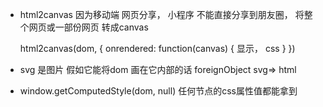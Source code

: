 - html2canvas 因为移动端
  网页分享， 小程序 不能直接分享到朋友圈， 将整个网页或一部份网页
  转成canvas 

  html2canvas(dom, {
    onrendered: function(canvas) {
      显示， css 
    }
  })

- svg 是图片 
  假如它能将dom 画在它内部的话 
  foreignObject   svg=> html

- window.getComputedStyle(dom, null)
  任何节点的css属性值都能拿到 